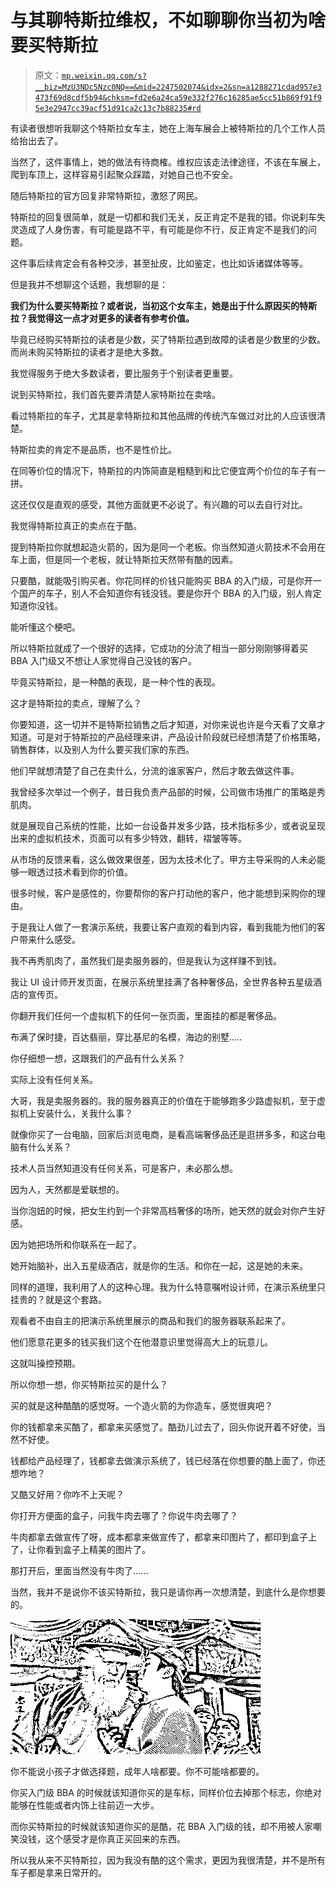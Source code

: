 # 与其聊特斯拉维权，不如聊聊你当初为啥要买特斯拉

> 原文：[`mp.weixin.qq.com/s?__biz=MzU3NDc5Nzc0NQ==&mid=2247502074&idx=2&sn=a1288271cdad957e3473f69d8cdf5b94&chksm=fd2e6a24ca59e332f276c16285ae5cc51b869f91f95e3e2947cc39acf51d91ca2c13c7b88235#rd`](http://mp.weixin.qq.com/s?__biz=MzU3NDc5Nzc0NQ==&mid=2247502074&idx=2&sn=a1288271cdad957e3473f69d8cdf5b94&chksm=fd2e6a24ca59e332f276c16285ae5cc51b869f91f95e3e2947cc39acf51d91ca2c13c7b88235#rd)

有读者很想听我聊这个特斯拉女车主，她在上海车展会上被特斯拉的几个工作人员给抬出去了。 

当然了，这件事情上，她的做法有待商榷。维权应该走法律途径，不该在车展上，爬到车顶上，这样容易引起聚众踩踏，对她自己也不安全。 

随后特斯拉的官方回复非常特斯拉，激怒了网民。 

特斯拉的回复很简单，就是一切都和我们无关，反正肯定不是我的错。你说刹车失灵造成了人身伤害，有可能是路不平，有可能是你不行，反正肯定不是我们的问题。 

这件事后续肯定会有各种交涉，甚至扯皮，比如鉴定，也比如诉诸媒体等等。 

但是我并不想聊这个话题，我想聊的是：

**我们为什么要买特斯拉？或者说，当初这个女车主，她是出于什么原因买的特斯拉？我觉得这一点才对更多的读者有参考价值。**

毕竟已经购买特斯拉的读者是少数，买了特斯拉遇到故障的读者是少数里的少数。而尚未购买特斯拉的读者才是绝大多数。 

我觉得服务于绝大多数读者，要比服务于个别读者更重要。 

说到买特斯拉，我们首先要弄清楚人家特斯拉在卖啥。

看过特斯拉的车子，尤其是拿特斯拉和其他品牌的传统汽车做过对比的人应该很清楚。

特斯拉卖的肯定不是品质，也不是性价比。

在同等价位的情况下，特斯拉的内饰简直是粗糙到和比它便宜两个价位的车子有一拼。 

这还仅仅是直观的感受，其他方面就更不必说了。有兴趣的可以去自行对比。 

我觉得特斯拉真正的卖点在于酷。 

提到特斯拉你就想起造火箭的，因为是同一个老板。你当然知道火箭技术不会用在车上面，但是同一个老板，就让特斯拉天然带有酷的因素。

只要酷，就能吸引购买者。你花同样的价钱只能购买 BBA 的入门级，可是你开一个国产的车子，别人不会知道你有钱没钱。要是你开个 BBA 的入门级，别人肯定知道你没钱。

能听懂这个梗吧。

所以特斯拉就成了一个很好的选择，它成功的分流了相当一部分刚刚够得着买 BBA 入门级又不想让人家觉得自己没钱的客户。 

毕竟买特斯拉，是一种酷的表现，是一种个性的表现。 

这才是特斯拉的卖点，理解了么？

你要知道，这一切并不是特斯拉销售之后才知道，对你来说也许是今天看了文章才知道。可是对于特斯拉的产品经理来讲，产品设计阶段就已经想清楚了价格策略，销售群体，以及别人为什么要买我们家的东西。 

他们早就想清楚了自己在卖什么，分流的谁家客户，然后才敢去做这件事。

我曾经多次举过一个例子，昔日我负责产品部的时候，公司做市场推广的策略是秀肌肉。

就是展现自己系统的性能，比如一台设备并发多少路，技术指标多少，或者说呈现出来的虚拟机技术，页面可以有多少特效，翻转，褶皱等等。

从市场的反馈来看，这么做效果很差，因为太技术化了。甲方主导采购的人未必能够一眼透过技术看到你的价值。

很多时候，客户是感性的，你要帮你的客户打动他的客户，他才能想到采购你的理由。

于是我让人做了一套演示系统，我要让客户直观的看到内容，看到我能为他们的客户带来什么感受。

我不再秀肌肉了，虽然我们是卖服务器的，但是我认为这样赚不到钱。

我让 UI 设计师开发页面，在展示系统里挂满了各种奢侈品，全世界各种五星级酒店的宣传页。 

你翻开我们任何一个虚拟机下的任何一张页面，里面挂的都是奢侈品。

布满了保时捷，百达翡丽，穿比基尼的名模，海边的别墅..... 

你仔细想一想，这跟我们的产品有什么关系？ 

实际上没有任何关系。

大哥，我是卖服务器的。我的服务器真正的价值在于能够跑多少路虚拟机，至于虚拟机上安装什么，关我什么事？

就像你买了一台电脑，回家后浏览电商，是看高端奢侈品还是逛拼多多，和这台电脑有什么关系？ 

技术人员当然知道没有任何关系，可是客户，未必那么想。

因为人，天然都是爱联想的。 

当你泡妞的时候，把女生约到一个非常高档奢侈的场所，她天然的就会对你产生好感。

因为她把场所和你联系在一起了。

她开始脑补，出入五星级酒店，就是你的生活。和你在一起，这是她的未来。

同样的道理，我利用了人的这种心理。我为什么特意嘱咐设计师，在演示系统里只挂贵的？就是这个套路。 

观看者不由自主的把演示系统里展示的商品和我们的服务器联系起来了。

他们愿意花更多的钱买我们这个在他潜意识里觉得高大上的玩意儿。

这就叫操控预期。

所以你想一想，你买特斯拉买的是什么？ 

买的就是这种酷酷的感觉呀。一个造火箭的为你造车，感觉很爽吧？

你的钱都拿来买酷了，都拿来买感觉了。酷劲儿过去了，回头你说开着不好使，当然不好使。

钱都给产品经理了，钱都拿去做演示系统了，钱已经落在你想要的酷上面了，你还想咋地？ 

又酷又好用？你咋不上天呢？

你打开方便面的盒子，问我牛肉去哪了？你说牛肉去哪了？

牛肉都拿去做宣传了呀，成本都拿来做宣传了，都拿来印图片了，都印到盒子上了，让你看到盒子上精美的图片了。

那打开后，里面当然没有牛肉了......

当然，我并不是说你不该买特斯拉，我只是请你再一次想清楚，到底什么是你想要的。

![](img/4ac4bf5a175c6aa6ce87ba0d2799b836.png)

你不能说小孩子才做选择题，成年人啥都要。你不可能啥都要的。

你买入门级 BBA 的时候就该知道你买的是车标，同样价位去掉那个标志，你绝对能够在性能或者内饰上往前迈一大步。 

而你买特斯拉的时候就该知道你买的是酷，花 BBA 入门级的钱，却不用被人家嘲笑没钱，这个感受才是你真正买回来的东西。

所以我从来不买特斯拉，因为我没有酷的这个需求，更因为我很清楚，并不是所有车子都是拿来日常开的。